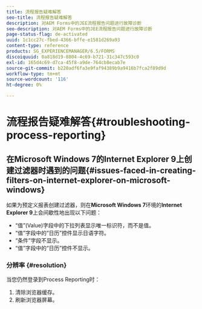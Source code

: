 ```yaml
---
title: 流程报告疑难解答
seo-title: 流程报告疑难解答
description: 对AEM Forms中的JEE流程报告问题进行故障诊断
seo-description: 对AEM Forms中的JEE流程报告问题进行故障诊断
page-status-flag: de-activated
uuid: 1c1cc27c-fbed-4366-bffe-e1581d269a93
content-type: reference
products: SG_EXPERIENCEMANAGER/6.5/FORMS
discoiquuid: 0a818d19-8804-4c69-b721-31c347c593c0
exl-id: 165d4c69-d7ca-45f8-a9de-764cb8ecab7e
source-git-commit: b220adf6fa3e9faf94389b9a9416b7fca2f89d9d
workflow-type: tm+mt
source-wordcount: '116'
ht-degree: 0%

---
```


# 流程报告疑难解答{#troubleshooting-process-reporting}

## 在Microsoft Windows 7的Internet Explorer 9上创建过滤器时遇到的问题{#issues-faced-in-creating-filters-on-internet-explorer-on-microsoft-windows}

如果为预定义报表创建过滤器，则在&#x200B;**Microsoft Windows 7**&#x200B;环境的&#x200B;**Internet Explorer 9**&#x200B;上会间歇性地出现以下问题：

* “值”(Value)字段中的下拉列表显示唯一标识符，而不是值。
* “值”字段中的“日历”控件显示日语字符。
* “条件”字段不显示。
* “值”字段中的“日历”控件不显示。

### 分辨率 {#resolution}

当您仍然登录到Process Reporting时：

1. 清除浏览器缓存。
1. 刷新浏览器屏幕。
